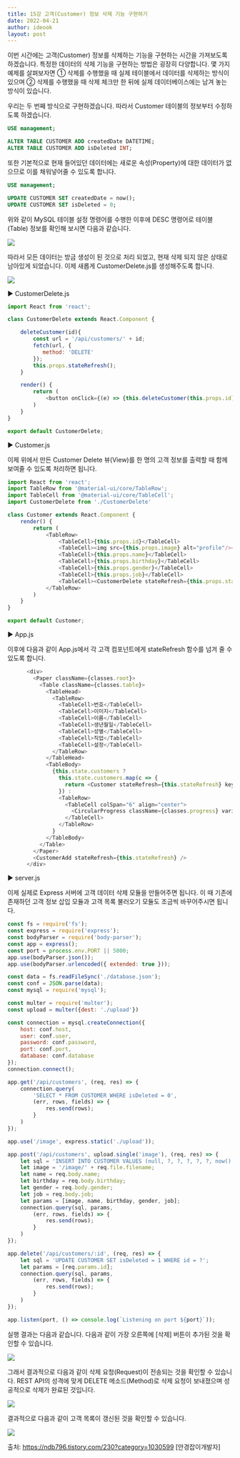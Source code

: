 ```yaml
---
title: 15강 고객(Customer) 정보 삭제 기능 구현하기
date: 2022-04-21
author: ideook
layout: post
---
```


이번 시간에는 고객(Customer) 정보를 삭제하는 기능을 구현하는 시간을 가져보도록 하겠습니다. 특정한 데이터의 삭제 기능을 구현하는 방법은 굉장히 다양합니다. 몇 가지 예제를 살펴보자면 ① 삭제를 수행했을 때 실제 테이블에서 데이터를 삭제하는 방식이 있으며 ② 삭제를 수행했을 때 삭제 체크만 한 뒤에 실제 데이터베이스에는 남겨 놓는 방식이 있습니다.

우리는 두 번째 방식으로 구현하겠습니다. 따라서 Customer 테이블의 정보부터 수정하도록 하겠습니다.

```sql
USE management;

ALTER TABLE CUSTOMER ADD createdDate DATETIME;
ALTER TABLE CUSTOMER ADD isDeleted INT;
```

또한 기본적으로 현재 들어있던 데이터에는 새로운 속성(Property)에 대한 데이터가 없으므로 이를 채워넣어줄 수 있도록 합니다.

```sql
USE management;

UPDATE CUSTOMER SET createdDate = now();
UPDATE CUSTOMER SET isDeleted = 0;
```

위와 같이 MySQL 테이블 설정 명령어를 수행한 이후에 DESC 명령어로 테이블(Table) 정보를 확인해 보시면 다음과 같습니다.

![](../../images/2022-04-21-11-48-15.png)

따라서 모든 데이터는 방금 생성이 된 것으로 처리 되었고, 현재 삭제 되지 않은 상태로 남아있게 되었습니다. 이제 새롭게 CustomerDelete.js를 생성해주도록 합니다.

![](../../images/2022-04-21-11-48-20.png)

▶ CustomerDelete.js

```js
import React from 'react';

class CustomerDelete extends React.Component {

    deleteCustomer(id){
        const url = '/api/customers/' + id;
        fetch(url, {
           method: 'DELETE'
        });
        this.props.stateRefresh();
    }

    render() {
        return (
            <button onClick={(e) => {this.deleteCustomer(this.props.id)}}>삭제</button>
        )
    }
}

export default CustomerDelete;
```

▶ Customer.js

이제 위에서 만든 Customer Delete 뷰(View)를 한 명의 고객 정보를 출력할 때 함께 보여줄 수 있도록 처리하면 됩니다.

```js
import React from 'react';
import TableRow from '@material-ui/core/TableRow';
import TableCell from '@material-ui/core/TableCell';
import CustomerDelete from './CustomerDelete'

class Customer extends React.Component {
    render() {
        return (
            <TableRow>
                <TableCell>{this.props.id}</TableCell>
                <TableCell><img src={this.props.image} alt="profile"/></TableCell>
                <TableCell>{this.props.name}</TableCell>
                <TableCell>{this.props.birthday}</TableCell>
                <TableCell>{this.props.gender}</TableCell>
                <TableCell>{this.props.job}</TableCell>
                <TableCell><CustomerDelete stateRefresh={this.props.stateRefresh} id={this.props.id}/></TableCell>
            </TableRow>
        )
    }
}

export default Customer;
```

▶ App.js

이후에 다음과 같이 App.js에서 각 고객 컴포넌트에게 stateRefresh 함수를 넘겨 줄 수 있도록 합니다.

```js
      <div>
        <Paper className={classes.root}>
          <Table className={classes.table}>
            <TableHead>
              <TableRow>
                <TableCell>번호</TableCell>
                <TableCell>이미지</TableCell>
                <TableCell>이름</TableCell>
                <TableCell>생년월일</TableCell>
                <TableCell>성별</TableCell>
                <TableCell>직업</TableCell>
                <TableCell>설정</TableCell>
              </TableRow>
            </TableHead>
            <TableBody>
              {this.state.customers ?
                this.state.customers.map(c => {
                  return <Customer stateRefresh={this.stateRefresh} key={c.id} id={c.id} image={c.image} name={c.name} birthday={c.birthday} gender={c.gender} job={c.job} />
                }) :
                <TableRow>
                  <TableCell colSpan="6" align="center">
                    <CircularProgress className={classes.progress} variant="determinate" value={this.state.completed} />
                  </TableCell>
                </TableRow>
              }
            </TableBody>
          </Table>
        </Paper>
        <CustomerAdd stateRefresh={this.stateRefresh} />
      </div>
```

▶ server.js

이제 실제로 Express 서버에 고객 데이터 삭제 모듈을 만들어주면 됩니다. 이 때 기존에 존재하던 고객 정보 삽입 모듈과 고객 목록 불러오기 모듈도 조금씩 바꾸어주시면 됩니다.

```js
const fs = require('fs');
const express = require('express');
const bodyParser = require('body-parser');
const app = express();
const port = process.env.PORT || 5000;
app.use(bodyParser.json());
app.use(bodyParser.urlencoded({ extended: true }));

const data = fs.readFileSync('./database.json');
const conf = JSON.parse(data);
const mysql = require('mysql');

const multer = require('multer');
const upload = multer({dest: './upload'})

const connection = mysql.createConnection({
    host: conf.host,
    user: conf.user,
    password: conf.password,
    port: conf.port,
    database: conf.database
});
connection.connect();

app.get('/api/customers', (req, res) => {
    connection.query(
        'SELECT * FROM CUSTOMER WHERE isDeleted = 0',
        (err, rows, fields) => {
            res.send(rows);
        }
    )
});

app.use('/image', express.static('./upload'));

app.post('/api/customers', upload.single('image'), (req, res) => {
    let sql = 'INSERT INTO CUSTOMER VALUES (null, ?, ?, ?, ?, ?, now(), 0)';
    let image = '/image/' + req.file.filename;
    let name = req.body.name;
    let birthday = req.body.birthday;
    let gender = req.body.gender;
    let job = req.body.job;
    let params = [image, name, birthday, gender, job];
    connection.query(sql, params,
        (err, rows, fields) => {
            res.send(rows);
        }
    )
});

app.delete('/api/customers/:id', (req, res) => {
    let sql = 'UPDATE CUSTOMER SET isDeleted = 1 WHERE id = ?';
    let params = [req.params.id];
    connection.query(sql, params,
        (err, rows, fields) => {
            res.send(rows);
        }
    )
});

app.listen(port, () => console.log(`Listening on port ${port}`));
```

실행 결과는 다음과 같습니다. 다음과 같이 가장 오른쪽에 [삭제] 버튼이 추가된 것을 확인할 수 있습니다.

![](../../images/2022-04-21-11-48-48.png)

그래서 결과적으로 다음과 같이 삭제 요청(Request)이 전송되는 것을 확인할 수 있습니다. REST API의 성격에 맞게 DELETE 메소드(Method)로 삭제 요청이 보내졌으며 성공적으로 삭제가 완료된 것입니다.

![](../../images/2022-04-21-11-48-52.png)

결과적으로 다음과 같이 고객 목록이 갱신된 것을 확인할 수 있습니다.

![](../../images/2022-04-21-11-48-55.png)

출처: https://ndb796.tistory.com/230?category=1030599 [안경잡이개발자]
